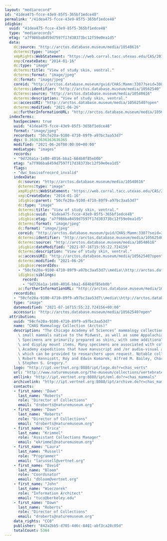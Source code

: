```yaml
---
layout: "mediarecord"
id: "41dea475-fcce-43e9-85f5-365bf1edce48"
permalink: "/41dea475-fcce-43e9-85f5-365bf1edce48"
idigbio:
  uuid: "41dea475-fcce-43e9-85f5-365bf1edce48"
  type: "mediarecords"
  etag: "a7f986ba8459d7597f17d38373bc12f59e0ea1d5"
  data:
    dc:source: "http://arctos.database.museum/media/10548616"
    dcterms:type: "image"
    xmpRights:WebStatement: "https://web.corral.tacc.utexas.edu/CAS/20161217-02/jpg/chas_mamm_3307.3.jpg"
    xmp:CreateDate: "2014-01-16"
    dc:type: "image"
    dcterms:title: "View of study skin, ventral."
    dcterms:format: "image/jpeg"
    dc:format: "image/jpeg"
    coreid: "http://arctos.database.museum/guid/CHAS:Mamm:3307?seid=3088035"
    dcterms:identifier: "http://arctos.database.museum/media/10562540"
    dcterms:source: "http://arctos.database.museum/media/10548616"
    dcterms:description: "View of study skin, ventral."
    ac:accessURI: "http://arctos.database.museum/media/10562540?open"
    dcterms:modified: "2021-06-26"
    ac:furtherInformationURL: "http://arctos.database.museum/media/10562540"
  indexTerms:
    hasSpecimen: true
    uuid: "41dea475-fcce-43e9-85f5-365bf1edce48"
    format: "image/jpeg"
    recordset: "50cfe20a-9100-4710-89f9-a97bc3aa53d7"
    dqs: 0.36363636363636365
    modified: "2021-06-26T00:00:00+00:00"
    mediatype: "images"
    records:
    - "9d726a1a-1e80-4016-bba1-684b8f85eb0b"
    etag: "a7f986ba8459d7597f17d38373bc12f59e0ea1d5"
    flags:
    - "dwc_basisofrecord_invalid"
    indexData:
      dc:source: "http://arctos.database.museum/media/10548616"
      dcterms:type: "image"
      xmpRights:WebStatement: "https://web.corral.tacc.utexas.edu/CAS/20161217-02/jpg/chas_mamm_3307.3.jpg"
      xmp:CreateDate: "2014-01-16"
      idigbio:parent: "50cfe20a-9100-4710-89f9-a97bc3aa53d7"
      dc:type: "image"
      dcterms:title: "View of study skin, ventral."
      idigbio:uuid: "41dea475-fcce-43e9-85f5-365bf1edce48"
      idigbio:etag: "a7f986ba8459d7597f17d38373bc12f59e0ea1d5"
      dcterms:format: "image/jpeg"
      dc:format: "image/jpeg"
      coreid: "http://arctos.database.museum/guid/CHAS:Mamm:3307?seid=3088035"
      dcterms:identifier: "http://arctos.database.museum/media/10562540"
      dcterms:source: "http://arctos.database.museum/media/10548616"
      idigbio:dateModified: "2021-07-16T15:55:22.724156"
      dcterms:description: "View of study skin, ventral."
      ac:accessURI: "http://arctos.database.museum/media/10562540?open"
      dcterms:modified: "2021-06-26"
      idigbio:recordIds:
      - "50cfe20a-9100-4710-89f9-a97bc3aa53d7\\media\\http://arctos.database.museum/media/10562540"
      idigbio:siblings:
        record:
        - "9d726a1a-1e80-4016-bba1-684b8f85eb0b"
      ac:furtherInformationURL: "http://arctos.database.museum/media/10562540"
    recordids:
    - "50cfe20a-9100-4710-89f9-a97bc3aa53d7\\media\\http://arctos.database.museum/media/10562540"
    type: "image"
    datemodified: "2021-07-16T15:55:22.724156+00:00"
    accessuri: "http://arctos.database.museum/media/10562540?open"
  attribution:
    uuid: "50cfe20a-9100-4710-89f9-a97bc3aa53d7"
    name: "CHAS Mammalogy Collection (Arctos)"
    description: "The Chicago Academy of Sciences’ mammalogy collection contains mostly\
      \ small mammals native to the Midwest, as well as some Appalachian species.\
      \ Specimens are primarily prepared as skins, with some additional osteological\
      \ and display mount items. Many specimens are associated with collectors or\
      \ Academy expeditions that have manuscript and /or audio-visual archival material,\
      \ which can be provided to researchers upon request. Notable collectors include\
      \ Robert Kennicott, Roy and Edwin Komarek, Alfred M. Bailey, Charles D. Brower,\
      \ Stephen S. Gregory."
    logo: "http://ipt.vertnet.org:8080/ipt/logo.do?r=chas_verts"
    url: "http://www.naturemuseum.org/the-museum/collections/vertebrates"
    emllink: "http://ipt.vertnet.org:8080/ipt/eml.do?r=chas_mammals"
    archivelink: "http://ipt.vertnet.org:8080/ipt/archive.do?r=chas_mammals"
    contacts:
    - first_name: "Dawn"
      last_name: "Roberts"
      role: "Director of Collections"
      email: "droberts@naturemuseum.org"
    - first_name: "Dawn"
      last_name: "Roberts"
      role: "Director of Collections"
      email: "droberts@naturemuseum.org"
    - first_name: "Erica"
      last_name: "Krimmel"
      role: "Assistant Collections Manager"
      email: "ekrimmel@naturemuseum.org"
    - first_name: "Laura"
      last_name: "Russell"
      role: "Programmer"
      email: "larussell@vertnet.org"
    - first_name: "David"
      last_name: "Bloom"
      role: "Coordinator"
      email: "dbloom@vertnet.org"
    - first_name: "John"
      last_name: "Wieczorek"
      role: "Information Architect"
      email: "tuco@berkeley.edu"
    - first_name: "Dawn"
      last_name: "Roberts"
      role: "Director of Collections"
      email: "droberts@naturemuseum.org"
    data_rights: "CC0"
    publisher: "842a2bb5-d705-4d6c-8401-abf3ca28c05d"
    totalCount: 5364
---
```

